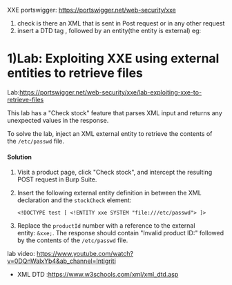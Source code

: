XXE portswigger: https://portswigger.net/web-security/xxe

1) check is there an XML that is sent in Post request or in any other request
2) insert a DTD tag , followed by an entity(the entity is external)
eg:
# 1)Lab: Exploiting XXE using external entities to retrieve files
Lab:https://portswigger.net/web-security/xxe/lab-exploiting-xxe-to-retrieve-files


This lab has a "Check stock" feature that parses XML input and returns any unexpected values in the response.

To solve the lab, inject an XML external entity to retrieve the contents of the `/etc/passwd` file.

#### Solution

1. Visit a product page, click "Check stock", and intercept the resulting POST request in Burp Suite.
2. Insert the following external entity definition in between the XML declaration and the `stockCheck` element:
    
    `<!DOCTYPE test [ <!ENTITY xxe SYSTEM "file:///etc/passwd"> ]>`
3. Replace the `productId` number with a reference to the external entity: `&xxe;`. The response should contain "Invalid product ID:" followed by the contents of the `/etc/passwd` file.

lab video: https://www.youtube.com/watch?v=0DQnWalxYb4&ab_channel=Intigriti
- XML DTD :https://www.w3schools.com/xml/xml_dtd.asp